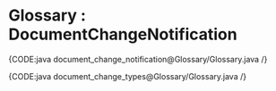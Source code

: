 ﻿# Glossary : DocumentChangeNotification

{CODE:java document_change_notification@Glossary/Glossary.java /}

{CODE:java document_change_types@Glossary/Glossary.java /}

